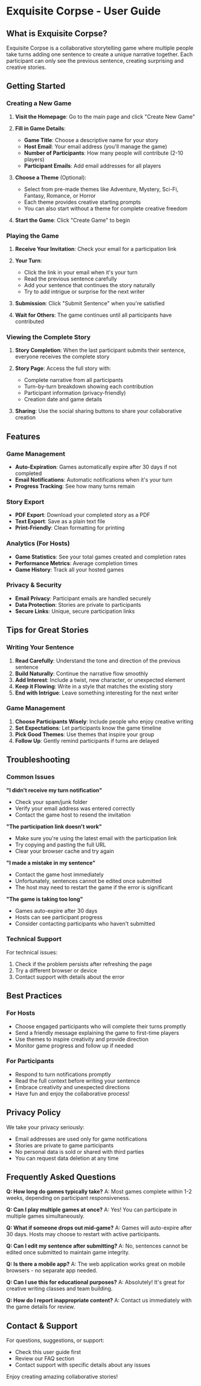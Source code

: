 
# Exquisite Corpse - User Guide

## What is Exquisite Corpse?

Exquisite Corpse is a collaborative storytelling game where multiple people take turns adding one sentence to create a unique narrative together. Each participant can only see the previous sentence, creating surprising and creative stories.

## Getting Started

### Creating a New Game

1. **Visit the Homepage**: Go to the main page and click "Create New Game"

2. **Fill in Game Details**:
   - **Game Title**: Choose a descriptive name for your story
   - **Host Email**: Your email address (you'll manage the game)
   - **Number of Participants**: How many people will contribute (2-10 players)
   - **Participant Emails**: Add email addresses for all players

3. **Choose a Theme** (Optional):
   - Select from pre-made themes like Adventure, Mystery, Sci-Fi, Fantasy, Romance, or Horror
   - Each theme provides creative starting prompts
   - You can also start without a theme for complete creative freedom

4. **Start the Game**: Click "Create Game" to begin

### Playing the Game

1. **Receive Your Invitation**: Check your email for a participation link

2. **Your Turn**:
   - Click the link in your email when it's your turn
   - Read the previous sentence carefully
   - Add your sentence that continues the story naturally
   - Try to add intrigue or surprise for the next writer

3. **Submission**: Click "Submit Sentence" when you're satisfied

4. **Wait for Others**: The game continues until all participants have contributed

### Viewing the Complete Story

1. **Story Completion**: When the last participant submits their sentence, everyone receives the complete story

2. **Story Page**: Access the full story with:
   - Complete narrative from all participants
   - Turn-by-turn breakdown showing each contribution
   - Participant information (privacy-friendly)
   - Creation date and game details

3. **Sharing**: Use the social sharing buttons to share your collaborative creation

## Features

### Game Management
- **Auto-Expiration**: Games automatically expire after 30 days if not completed
- **Email Notifications**: Automatic notifications when it's your turn
- **Progress Tracking**: See how many turns remain

### Story Export
- **PDF Export**: Download your completed story as a PDF
- **Text Export**: Save as a plain text file
- **Print-Friendly**: Clean formatting for printing

### Analytics (For Hosts)
- **Game Statistics**: See your total games created and completion rates
- **Performance Metrics**: Average completion times
- **Game History**: Track all your hosted games

### Privacy & Security
- **Email Privacy**: Participant emails are handled securely
- **Data Protection**: Stories are private to participants
- **Secure Links**: Unique, secure participation links

## Tips for Great Stories

### Writing Your Sentence
1. **Read Carefully**: Understand the tone and direction of the previous sentence
2. **Build Naturally**: Continue the narrative flow smoothly
3. **Add Interest**: Include a twist, new character, or unexpected element
4. **Keep it Flowing**: Write in a style that matches the existing story
5. **End with Intrigue**: Leave something interesting for the next writer

### Game Management
1. **Choose Participants Wisely**: Include people who enjoy creative writing
2. **Set Expectations**: Let participants know the game timeline
3. **Pick Good Themes**: Use themes that inspire your group
4. **Follow Up**: Gently remind participants if turns are delayed

## Troubleshooting

### Common Issues

**"I didn't receive my turn notification"**
- Check your spam/junk folder
- Verify your email address was entered correctly
- Contact the game host to resend the invitation

**"The participation link doesn't work"**
- Make sure you're using the latest email with the participation link
- Try copying and pasting the full URL
- Clear your browser cache and try again

**"I made a mistake in my sentence"**
- Contact the game host immediately
- Unfortunately, sentences cannot be edited once submitted
- The host may need to restart the game if the error is significant

**"The game is taking too long"**
- Games auto-expire after 30 days
- Hosts can see participant progress
- Consider contacting participants who haven't submitted

### Technical Support

For technical issues:
1. Check if the problem persists after refreshing the page
2. Try a different browser or device
3. Contact support with details about the error

## Best Practices

### For Hosts
- Choose engaged participants who will complete their turns promptly
- Send a friendly message explaining the game to first-time players
- Use themes to inspire creativity and provide direction
- Monitor game progress and follow up if needed

### For Participants
- Respond to turn notifications promptly
- Read the full context before writing your sentence
- Embrace creativity and unexpected directions
- Have fun and enjoy the collaborative process!

## Privacy Policy

We take your privacy seriously:
- Email addresses are used only for game notifications
- Stories are private to game participants
- No personal data is sold or shared with third parties
- You can request data deletion at any time

## Frequently Asked Questions

**Q: How long do games typically take?**
A: Most games complete within 1-2 weeks, depending on participant responsiveness.

**Q: Can I play multiple games at once?**
A: Yes! You can participate in multiple games simultaneously.

**Q: What if someone drops out mid-game?**
A: Games will auto-expire after 30 days. Hosts may choose to restart with active participants.

**Q: Can I edit my sentence after submitting?**
A: No, sentences cannot be edited once submitted to maintain game integrity.

**Q: Is there a mobile app?**
A: The web application works great on mobile browsers - no separate app needed.

**Q: Can I use this for educational purposes?**
A: Absolutely! It's great for creative writing classes and team building.

**Q: How do I report inappropriate content?**
A: Contact us immediately with the game details for review.

## Contact & Support

For questions, suggestions, or support:
- Check this user guide first
- Review our FAQ section
- Contact support with specific details about any issues

Enjoy creating amazing collaborative stories!
